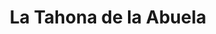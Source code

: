 ---
title: "La Tahona de la Abuela"
url: /salamanca/la-tahona-de-la-abuela-avenida-de-alfonso-vi/
shop: Bäckerei
---